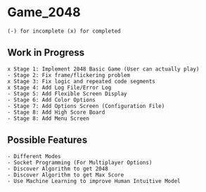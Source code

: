 # Game_2048

	(-) for incomplete (x) for completed

## Work in Progress
	x Stage 1: Implement 2048 Basic Game (User can actually play)
	- Stage 2: Fix frame/flickering problem
	x Stage 3: Fix logic and repeated code segments
	x Stage 4: Add Log File/Error Log
	- Stage 5: Add Flexible Screen Display
	- Stage 6: Add Color Options
	- Stage 7: Add Options Screen (Configuration File)
	- Stage 8: Add High Score Board
	- Stage 8: Add Menu Screen  

## Possible Features
	- Different Modes
	- Socket Programming (For Multiplayer Options)
	- Discover Algorithm to get 2048
	- Discover Algorithm to get Max Score
	- Use Machine Learning to improve Human Intuitive Model
